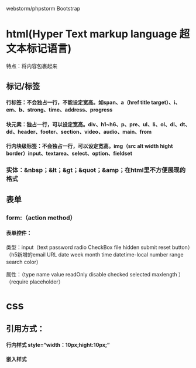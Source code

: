 webstorm/phpstorm 	Bootstrap

# html(Hyper Text markup language 超文本标记语言)

特点：将内容包裹起来

## 标记/标签

#### 行标签：不会独占一行，不能设定宽高。如span、a（href title target）、i、em、b、strong、time、address、progress

#### 块元素：独占一行，可以设定宽高。div、h1~h6、p、pre、ul、li、ol、dl、dt、dd、header、footer、section、video、audio、main、from

#### 行内块级标签：不会独占一行，可以设定宽高。img（src alt width hight border）input、textarea、select、option、fieldset

### 实体：&nbsp；&lt；&gt；&quot；&amp；在html里不方便展现的格式

## 表单

### form:（action  method）

#### 表单控件：

类型：input（text  password  radio  CheckBox  file   hidden submit  reset  button）（h5新增的email URL date  week  month  time  datetime-local   number   range   search  color）

属性：（type  name  value   readOnly   disable  checked  selected  maxlength  ）（require  placeholder）

# css

## 引用方式：

#### 行内样式   style=“width：10px;hight:10px;”

#### 嵌入样式   <style >one.{width:100px;}</stryle>

#### 外部样式   <link   rel='stylesheet'  herf=”“>

#### 引入样式  @import  url("demo.css");  @import "demo.css"

### 选择器：

##### 标签选择器   div     body    a

##### 类名选择器   .one

##### id选择器：   #one   只能控制单个元素

##### 后代选择器     ul li     .one  .two

##### 群组选择器      .one ,.two

##### 交叉选择器     ul .one   .one.two

##### UI伪类选择器     ：hover    ：active    ：visited    ：link

##### 子选择器   div>a    .one>.two

##### 同级选择器  div+p  div~p

:nth-child()   :first-child  :last-child  :nth-last-child()

:only-child

:nth-of-type()

:first-of-type()      :last-of-type()     :nth-last-of-type()

:only-of-type()

##### 属性选择器  

#####  [data]

##### [ data==aa]

[data^=aa]

[data$=aa]

[data*=aa]

##### :before  :after

##### :checked   被选中

##### :target  :root(选中当前文档的根元素)

## 属性

### 布局

##### width宽  hight 高   margin   padding    float浮动   position 定位   box-sizing   display转换    left  right  top   bottom   z-index     

### 样式

##### 背景：background   

##### 背景图片： background-image   

##### 背景颜色：background-color 

##### 背景是否平铺：background-repeat 

##### 设置固定的背景图像：background-attachment

##### 边框border  

##### 边框宽度border-width  

##### 边框样式border-style 

##### 边框颜色 border-color

##### border-origin



##### 用来决定图片原始起始位置：background-origin

##### 背景大小：background-size

##### 将背景图片做适当的裁剪：background-clip

##### 边框图片的各种效果border-image  

##### 设置圆角边框：border-radius  

##### 设置盒子阴影：box-shadow

##### 设置边框大小、样式、颜色：outline：1px  solid red；不占布局位置 边框  

##### 边框偏移：outline-offset

### 渐变

##### 创建一个表示两种或多种颜色线性渐变的图片：linear-gradient     

##### 可以实现线性重复渐变效果：repeating-linear-gradient       

##### 可以实现径向渐变：radial-gradient()     

##### 可以实现径向重复渐变效果：repeating-radial-gradient()

### 文字

##### 设置文字的字体：font-family   

##### 设置文字的大小：font-size  

##### 设置文字的颜色：color   

##### 设置文字的粗细：font-weight   

##### 设置文字的样式：font-style   

##### 表示属性规定添加到文本修饰：text-decoration  

#####  设置文本的居中效果：text-align  

##### 设置文本块中首行文本的缩进： text-indent  

##### 设置文本的垂直居中： line-height  

##### 设置或检索对象内文本字内换行行为：Word-break

##### 设置文本内字符之间最小、最大和最佳间隙：letter-spacing   vertical-align

### 动画

##### 动画：transition  

##### 指定过渡或动态模拟的css属性： transition-property   

##### 指定完成过渡所需的时间： transition-duration  

##### 指定过渡函数： transition-timing-function   

##### 设置延迟时间： transition-delay

##### @keyframe         animation

@keyframes rotate{

			0%{
				transform: rotate(0deg);
	
			}
			100%{
				transform: rotate(360deg);
			}
		}
		div{
			width: 300px;
			height: 300px;
			background-color: red;
			animation-name: rotate;
			animation-duration: 5s;
			animation-timing-function: linear;
			/*匀速*/
			animation-delay: 2s;
			animation-iteration-count: infinite;
			/*无限制，延迟第一次有*/
			animation-direction: alternate;
			/*交替正和倒着播放*/
			animation-fill-mode: forwards;
		}
		div:hover{
			animation-play-state: paused;
		}
		/*当需要将它停止时当鼠标指向的时候*/
	</style>
### 转换

##### 转换：transform   

##### 更换元素的位置：transform-origin     

##### 定义 3D 元素距视图的距离：perspective 

#####  指定嵌套元素是怎样在三维空间中呈现：transform-style      

##### 定义 3D 元素所基于的 X 轴和 Y 轴：perspective-origin

##### 定义2d转换：translate   

##### 使用x值进行转换：translateX    使用y值进行转换：translateY    使用z值进行转换：translateZ     定义3d转换： translate3d()

##### 定义2d旋转，在参数中规定角度rotate()        定义沿着 X 轴的 旋转：rotateX()    定义沿着 Y 轴的 旋转：rotateY ()   定义沿着 Z 轴的 旋转：rotateZ ()   定义 3D 旋转：rotate3d()

##### 定义2d缩放转换：scale()	     通过设置 X 轴的值来定义缩放转换：scaleX()       通过设置 Y 轴的值来定义缩放转换：scaleY ()         

##### 定义2d的倾斜转换：skew()        定义沿着 X 轴的 2D 倾斜转换： skewX()     定义沿着 Y 轴的 2D 倾斜转换： skewY ()  

##### 定义 2D 转换，使用六个值的矩阵：matrix()

### 表格的表示方法：

border-collapse: collapse;表格标题的表示方法

	text-align: center;文本居中
	table-layout: fixed;表格固定
.biaoge td,.biaoge th{

			width: 200px;
			height:200px;
			border: 1px solid red;
		}
		.biaoge caption{
			text-align: center;
		}
		.biaoge1 td{
			width: 200px;
			height: 100px;
			border: none;
			border-bottom: 1px solid red;
		}
		.biaoge1 tr:last-child>td{
			border: none;
		}
		colspan：2 两列进行合并
		rowspan：3 三行进行合并
<table width="600" height="300" border="1" cellspacing="0" align="center" bgcolor="#eee" border-collapse:callapse(去掉行之间的间距) table-layout:fixed（固定表格布局，不让其显示默认的自动换行）

	word-break:break-all(自动换行)>
		<tr height="150" align="center" valign="top" bgcolor="red" >表格中的行
			<td width="300" align="center" valign>用来放置内容</td>
			<td>用来放置内容</td>
			<td>用来放置内容</td>
		</tr>
		<tr>表格中的行
			<td>用来放置内容</td>
			<td>用来放置内容</td>
			<td>用来放置内容</td>
		</tr>
		<tr>表格中的行
			<td>用来放置内容</td>
			<td>用来放置内容</td>
			<td>用来放置内容</td>
		</tr>
	</table>
响应式：

*{

			box-sizing: border-box;
		}
		.contener{
			width: 1200px;
			height: auto;
			margin: 0 auto;
		}
		.item{
			/*width: 25%;*/
			width: 50%;
			height: auto;
			float: left;
			background-color: red;
			font-size: 30px;
			text-align: center;
			color: #fff;
			border: 10px solid #fff;
			padding-top: 25%;
			position: relative;
		}
		.item1{
			width: 100%;
			height: 100%;
			position: absolute;
			color: #fff;
			left: 0;
			top: 0;
		}
		@media screen and (max-width:1200px){
			.contener{
				width: 1000px;
			}
		}
		@media screen and (max-width:1080px){
			.contener{
				width: 600px;
			}
			.item{
				width: 100%;
				padding-top: 50%;
			}
		}
		@media screen and (max-width:640px){
			.contener{
				width: 100%;
			}
			.item{
				width: 100%;
				padding-top: 50%;
			}
		}


